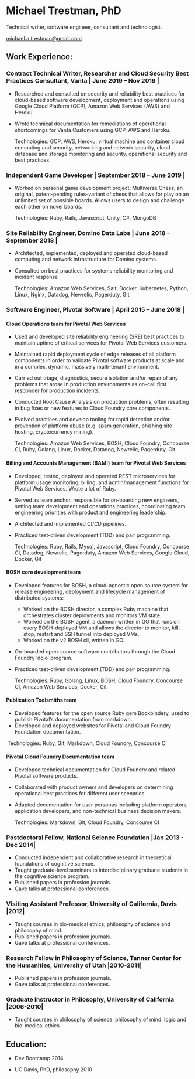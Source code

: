# Michael Trestman, PhD

Technical writer, software engineer, consultant and technologist.

[michael.a.trestman@gmail.com](mailto:michael.a.trestman@gmail.com)



## Work Experience:

### Contract Technical Writer, Researcher and Cloud Security Best Practices Consultant, Vanta | June 2019 – Nov 2019 |

- Researched and consulted on security and reliability best practices for cloud-based software development, deployment and operations using Google Cloud Platform (GCP), Amazon Web Services (AWS) and Heroku.

- Wrote technical documentation for remediations of operational shortcomings for Vanta Customers using GCP, AWS and Heroku.

  Technologies: GCP, AWS, Heroku, virtual machine and container cloud computing and security, networking and network security, cloud database and storage monitoring and security, operational security and best practices.

### Independent Game Developer | September 2018 – June 2019 |

- Worked on personal game development project: Multiverse Chess, an original, patent-pending rules-variant of chess that allows for play on an unlimited set of possible boards. Allows users to design and challenge each other on novel boards.  

  Technologies: Ruby, Rails, Javascript, Unity, C#, MongoDB

### Site Reliability Engineer, Domino Data Labs | June 2018 – September 2018 |

- Architected, implemented, deployed and operated cloud-based computing and network infrastructure for Domino systems.

- Consulted on best practices for systems reliability monitoring and incident response

  Technologies: Amazon Web Services, Salt, Docker, Kubernetes, Python, Linux, Nginx, Datadog, Newrelic, Pagerduty, Git

### Software Engineer, Pivotal Software | April 2015 – June 2018 |

#### Cloud Operations team for Pivotal Web Services

- Used and developed site reliability engineering (SRE) best practices to maintain uptime of critical services for Pivotal Web Services customers.  

- Maintained rapid deployment cycle of edge releases of all platform components in order to validate Pivotal software products at scale and in a complex, dynamic, massively multi-tenant environment.  

- Carried out triage, diagnostics, secure isolation and/or repair of any problems that arose in production environments as on-call first responder for production incidents.  

- Conducted Root Cause Analysis on production problems, often resulting in bug fixes or new features to Cloud Foundry core components.  

- Evolved practices and develop tooling for rapid detection and/or prevention of platform abuse (e.g. spam generation, phishing site hosting, cryptocurrency mining).

  Technologies: Amazon Web Services, BOSH, Cloud Foundry, Concourse CI, Ruby, 	Golang, Linux, Docker, Datadog, Newrelic, Pagerduty, Git

#### Billing and Accounts Management (BAM!) team for Pivotal Web Services

- Developed, tested, deployed and operated REST microservices for platform usage monitoring, billing, and admin/management functions for Pivotal Web Services. Wrote a lot of Ruby.

- Served as team anchor, responsible for on-boarding new engineers, setting team development and operations practices, coordinating team engineering priorities with product and engineering leadership.

- Architected and implemented CI/CD pipelines.

- Practiced test-driven development (TDD) and pair programming.

  Technologies: Ruby, Rails, Mysql, Javascript, Cloud Foundry, Concourse CI,  Datadog, 	Newrelic, Pagerduty, Amazon Web Services, Google Cloud, Docker, Git

#### BOSH core development team

- Developed features for BOSH, a cloud-agnostic open source system for release engineering, deployment and lifecycle management of distributed systems:

  - Worked on the BOSH director, a complex Ruby machine that orchestrates 	cluster deployments and monitors VM state.  	
  - Worked on the BOSH agent, a daemon written in GO that runs on every 	BOSH-deployed VM and allows the director to monitor, kill, stop, 	restart and SSH tunnel into deployed VMs.  	
  - Worked on the v2 BOSH cli, written in GO.

- On-boarded open-source software contributors through the Cloud Foundry ‘dojo’ program.

- Practiced test-driven development (TDD) and pair programming.

  Technologies: Ruby, Golang, Linux, BOSH, Cloud Foundry, Concourse CI, Amazon Web Services, Docker, Git

#### Publication Toolsmiths team

- Developed features for the open source Ruby gem Bookbindery, used to publish Pivotal’s documentation from markdown.
- Developed and deployed websites for Pivotal and Cloud Foundry Foundation documentation.

​	Technologies: Ruby, Git, Markdown, Cloud Foundry, Concourse CI

#### Pivotal Cloud Foundry Documentation team 

- Developed technical documentation for Cloud Foundry and related Pivotal software products.

- Collaborated with product owners and developers on determining operational best practices for different user scenarios.

- Adapted documentation for user personas including platform operators, application developers, and non-technical business decision makers.

  Technologies: Markdown, Git, Cloud Foundry, Concourse CI

  

### Postdoctoral Fellow, National Science Foundation |Jan 2013 - Dec 2014|  

- Conducted independent and collaborative research in theoretical foundations of cognitive science.
- Taught graduate-level seminars to interdisciplinary graduate students in the cognitive science program.
- Published papers in profession journals.
- Gave talks at professional conferences.

### Visiting Assistant Professor, University of California, Davis |2012| 

- Taught courses in bio-medical ethics, philosophy of science and philosophy of mind.
- Published papers in profession journals.
- Gave talks at professional conferences.

### Research Fellow in Philosophy of Science, Tanner Center for the Humanities, University of Utah |2010-2011|

- Published papers in profession journals.
- Gave talks at professional conferences.

### Graduate Instructor in Philosophy, University of California |2006-2010|

- Taught courses in philosophy of science, philosophy of mind, logic and bio-medical ethics.



## Education:

- Dev Bootcamp 2014  

- UC Davis, PhD, philosophy 2010  